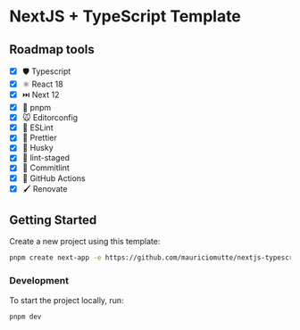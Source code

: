 # NextJS + TypeScript Template

## Roadmap tools

- [x] 🛡️ Typescript
- [x] ⚛️ React 18
- [x] ⏭️ Next 12
- [x] 🚅 pnpm
- [x] 🐭 Editorconfig
- [x] 🧰 ESLint
- [x] 💖 Prettier
- [x] 🐶 Husky
- [x] 🚫 lint-staged
- [x] 📝 Commitlint
- [x] 👷 GitHub Actions
- [x] 🖌️ Renovate

## Getting Started

Create a new project using this template:

```bash
pnpm create next-app -e https://github.com/mauriciomutte/nextjs-typescript-template
```

### Development

To start the project locally, run:

```bash
pnpm dev
```
